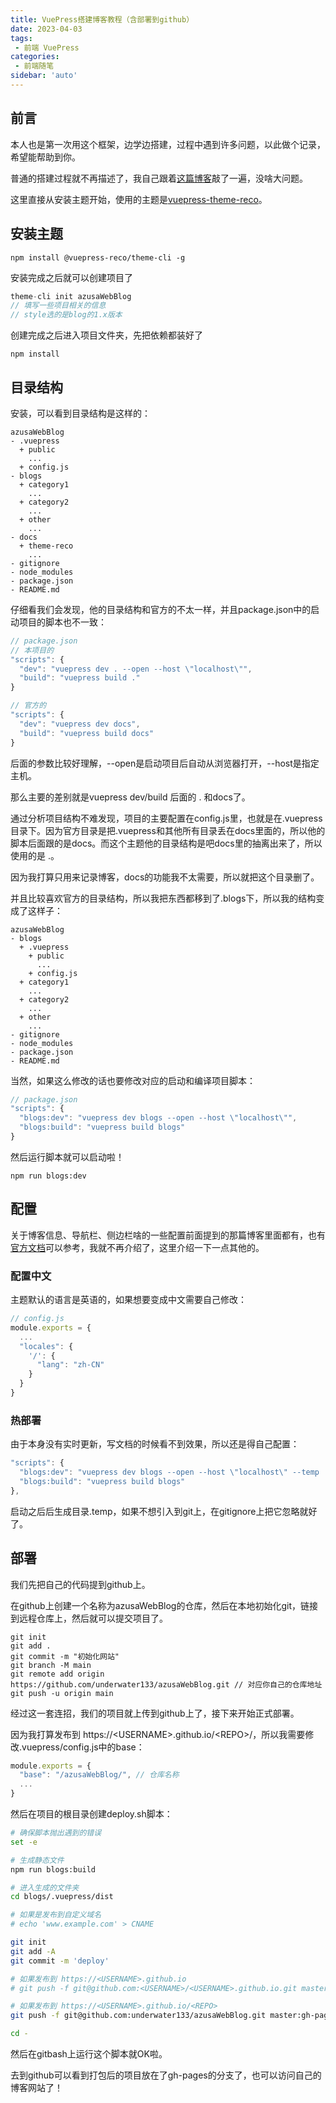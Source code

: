 ```yaml
---
title: VuePress搭建博客教程（含部署到github）
date: 2023-04-03
tags:
 - 前端 VuePress
categories: 
 - 前端随笔
sidebar: 'auto'
---
```


## 前言
本人也是第一次用这个框架，边学边搭建，过程中遇到许多问题，以此做个记录，希望能帮助到你。

普通的搭建过程就不再描述了，我自己跟着[这篇博客](https://blog.csdn.net/xiaoxianer321/article/details/119548202)敲了一遍，没啥大问题。

这里直接从安装主题开始，使用的主题是[vuepress-theme-reco](https://vuepress-theme-reco.recoluan.com/)。
## 安装主题
```
npm install @vuepress-reco/theme-cli -g
```
安装完成之后就可以创建项目了
```js
theme-cli init azusaWebBlog
// 填写一些项目相关的信息
// style选的是blog的1.x版本
```
创建完成之后进入项目文件夹，先把依赖都装好了
```
npm install
```
## 目录结构
安装，可以看到目录结构是这样的：
```
azusaWebBlog
- .vuepress
  + public
    ...
  + config.js
- blogs
  + category1
    ...
  + category2
    ...
  + other
    ...
- docs
  + theme-reco
    ...
- gitignore
- node_modules
- package.json
- README.md
```
仔细看我们会发现，他的目录结构和官方的不太一样，并且package.json中的启动项目的脚本也不一致：
```js
// package.json
// 本项目的
"scripts": {
  "dev": "vuepress dev . --open --host \"localhost\"",
  "build": "vuepress build ."
}

// 官方的
"scripts": {
  "dev": "vuepress dev docs",
  "build": "vuepress build docs"
}
```
后面的参数比较好理解，--open是启动项目后自动从浏览器打开，--host是指定主机。

那么主要的差别就是vuepress dev/build 后面的 . 和docs了。

通过分析项目结构不难发现，项目的主要配置在config.js里，也就是在.vuepress目录下。因为官方目录是把.vuepress和其他所有目录丢在docs里面的，所以他的脚本后面跟的是docs。而这个主题他的目录结构是吧docs里的抽离出来了，所以使用的是 .。

因为我打算只用来记录博客，docs的功能我不太需要，所以就把这个目录删了。

并且比较喜欢官方的目录结构，所以我把东西都移到了.blogs下，所以我的结构变成了这样子：
```
azusaWebBlog
- blogs
  + .vuepress
    + public
      ...
    + config.js
  + category1
    ...
  + category2
    ...
  + other
    ...
- gitignore
- node_modules
- package.json
- README.md
```
当然，如果这么修改的话也要修改对应的启动和编译项目脚本：
```js
// package.json
"scripts": {
  "blogs:dev": "vuepress dev blogs --open --host \"localhost\"",
  "blogs:build": "vuepress build blogs"
}
```
然后运行脚本就可以启动啦！
```
npm run blogs:dev
```

## 配置
关于博客信息、导航栏、侧边栏啥的一些配置前面提到的那篇博客里面都有，也有[官方文档](https://vuepress.vuejs.org/zh/guide/)可以参考，我就不再介绍了，这里介绍一下一点其他的。

### 配置中文
主题默认的语言是英语的，如果想要变成中文需要自己修改：
```js
// config.js
module.exports = {
  ...
  "locales": {
    '/': {
      "lang": "zh-CN"
    }
  }
}
```

### 热部署
由于本身没有实时更新，写文档的时候看不到效果，所以还是得自己配置：
```js
"scripts": {
  "blogs:dev": "vuepress dev blogs --open --host \"localhost\" --temp .temp",
  "blogs:build": "vuepress build blogs"
},
```
启动之后后生成目录.temp，如果不想引入到git上，在gitignore上把它忽略就好了。

## 部署
我们先把自己的代码提到github上。

在github上创建一个名称为azusaWebBlog的仓库，然后在本地初始化git，链接到远程仓库上，然后就可以提交项目了。
```
git init
git add .
git commit -m "初始化网站"
git branch -M main
git remote add origin https://github.com/underwater133/azusaWebBlog.git // 对应你自己的仓库地址
git push -u origin main
```
经过这一套连招，我们的项目就上传到github上了，接下来开始正式部署。

因为我打算发布到 https://\<USERNAME\>.github.io/\<REPO\>/，所以我需要修改.vuepress/config.js中的base：
```js
module.exports = {
  "base": "/azusaWebBlog/", // 仓库名称
  ...
}
```

然后在项目的根目录创建deploy.sh脚本：
```sh
# 确保脚本抛出遇到的错误
set -e

# 生成静态文件
npm run blogs:build

# 进入生成的文件夹
cd blogs/.vuepress/dist

# 如果是发布到自定义域名
# echo 'www.example.com' > CNAME

git init
git add -A
git commit -m 'deploy'

# 如果发布到 https://<USERNAME>.github.io
# git push -f git@github.com:<USERNAME>/<USERNAME>.github.io.git master

# 如果发布到 https://<USERNAME>.github.io/<REPO>
git push -f git@github.com:underwater133/azusaWebBlog.git master:gh-pages

cd -
```
然后在gitbash上运行这个脚本就OK啦。

去到github可以看到打包后的项目放在了gh-pages的分支了，也可以访问自己的博客网站了！